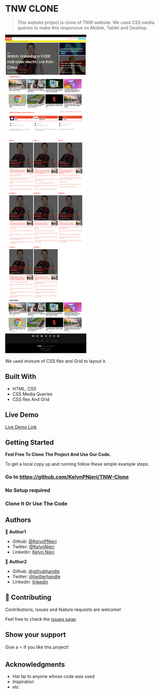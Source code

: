# TNW CLONE

> This website project is clone of TNW website. We used CSS media queries to
> make this responsive on Mobile, Tablet and Desktop.

![screenshot](./assets/images/tnw.png)

We used mixture of CSS flex and Grid to layout it.

## Built With

- HTML, CSS
- CSS Media Queries
- CSS flex And Grid

## Live Demo

[Live Demo Link](https://rawcdn.githack.com/KelynPNjeri/TNW-Clone/d2983a6bd16156197434065ab6879615e7f3c351/index.html)

## Getting Started

**Feel Free To Clone The Project And Use Our Code.**

To get a local copy up and running follow these simple example steps.

### Go to https://github.com/KelynPNjeri/TNW-Clone

### No Setup required

### Clone It Or Use The Code

## Authors

👤 **Author1**

- Github: [@KelynPNjeri](https://github.com/KelynPNjeri)
- Twitter: [@KelynNjeri](https://twitter.com/KelynNjeri)
- Linkedin: [Kelyn Njeri](https://www.linkedin.com/in/kelyn-paul)

👤 **Author2**

- Github: [@githubhandle](https://github.com/SajjadAhmad14)
- Twitter: [@twitterhandle](https://twitter.com/KelynNjeri)
- Linkedin: [linkedin](https://www.linkedin.com/in/kelyn-paul)

## 🤝 Contributing

Contributions, issues and feature requests are welcome!

Feel free to check the [issues page](issues/).

## Show your support

Give a ⭐️ if you like this project!

## Acknowledgments

- Hat tip to anyone whose code was used
- Inspiration
- etc
